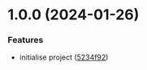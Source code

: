 # 1.0.0 (2024-01-26)


### Features

* initialise project ([5234f92](https://github.com/aldra-consulting/platform-web/commit/5234f921eef48ac715f39324f269cd94f82e8cee))
